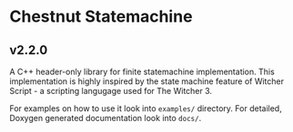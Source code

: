 # Chestnut Statemachine
## v2.2.0

A C++ header-only library for finite statemachine implementation.
This implementation is highly inspired by the state machine feature of Witcher Script - a scripting langugage used for The Witcher 3.

For examples on how to use it look into `examples/` directory.
For detailed, Doxygen generated documentation look into `docs/`.
